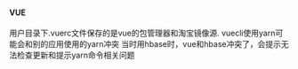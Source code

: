 <!--
 * @Author: ch
 * @Description: 
 * @Date: 2021-04-14 23:14:47
 * @LastEditTime: 2021-04-14 23:17:29
 * @LastEditors: ch
 * @version: 
 * @Reference: 
-->
#### VUE

用户目录下.vuerc文件保存的是vue的包管理器和淘宝镜像源.
vuecli使用yarn可能会和别的应用使用的yarn冲突
当时用hbase时，vue和hbase冲突了，会提示无法检查更新和提示yarn命令相关问题